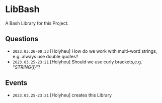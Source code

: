 # LibBash

A Bash Library for this Project.

## Questions

- ```2023.03.26-00:33``` [Holyheu] How do we work with multi-word strings, e.g. always use double quotes?
- ```2023.03.25-23:21``` [Holyheu] Should we use curly brackets,e.g. "${STRING}${i}"?

## Events

- ```2023.03.25-23:21``` [Holyheu] creates this Library
